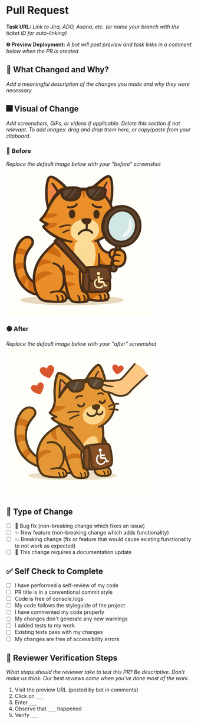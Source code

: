 # Pull Request

**Task URL:** _Link to Jira, ADO, Asana, etc. (or name your branch with the ticket ID for auto-linking)_

**🌐 Preview Deployment:** _A bot will post preview and task links in a comment below when the PR is created_

## 🧐 What Changed and Why?

_Add a meaningful description of the changes you made and why they were necessary_

## 🎆 Visual of Change

_Add screenshots, GIFs, or videos if applicable. Delete this section if not relevant. To add images: drag and drop them here, or copy/paste from your clipboard._

### 🔴 Before

_Replace the default image below with your "before" screenshot_
<img src="https://raw.githubusercontent.com/linds-wmce/linds-wmce.github.io/main/public/a11ycat-sad.png" alt="Before" width="400" />

### 🟢 After

_Replace the default image below with your "after" screenshot_
<img src="https://raw.githubusercontent.com/linds-wmce/linds-wmce.github.io/main/public/a11ycat-happy.png" alt="After" width="400" />


## 🔖 Type of Change

- [ ] 🐛 Bug fix (non-breaking change which fixes an issue)
- [ ] ✨ New feature (non-breaking change which adds functionality)
- [ ] 💥 Breaking change (fix or feature that would cause existing functionality to not work as expected)
- [ ] 📝 This change requires a documentation update

## ✅ Self Check to Complete

- [ ] I have performed a self-review of my code
- [ ] PR title is in a conventional commit style
- [ ] Code is free of console.logs
- [ ] My code follows the styleguide of the project
- [ ] I have commented my code properly
- [ ] My changes don't generate any new warnings
- [ ] I added tests to my work
- [ ] Existing tests pass with my changes
- [ ] My changes are free of accessibility errors

## 👀 Reviewer Verification Steps

_What steps should the reviewer take to test this PR? Be descriptive. Don't make us think. Our best reviews come when you've done most of the work._

1. Visit the preview URL (posted by bot in comments)
2. Click on `___`
3. Enter `___`
4. Observe that `___` happened
5. Verify `___`
